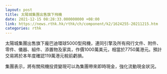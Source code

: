 ```yaml
---
layout: post
title: 太陽城集團出售旗下飛機
date: 2021-12-15 08:28:33.000000000 +08:00
link: https://news.rthk.hk/rthk/ch/component/k2/1624255-20211215.htm
categories: rthk
---
```


太陽城集團出售旗下龐巴迪環球5000型飛機，連同引擎及所有飛行文件、附件、零件、儀器、組件、添置物及家具，作價1000萬美元，相當於7750萬港元。預計交易將於本年度確認119萬港元稅前虧損。

集團表示，將有關飛機投資變現可以為集團帶來即時現金，強化流動現金狀況。
